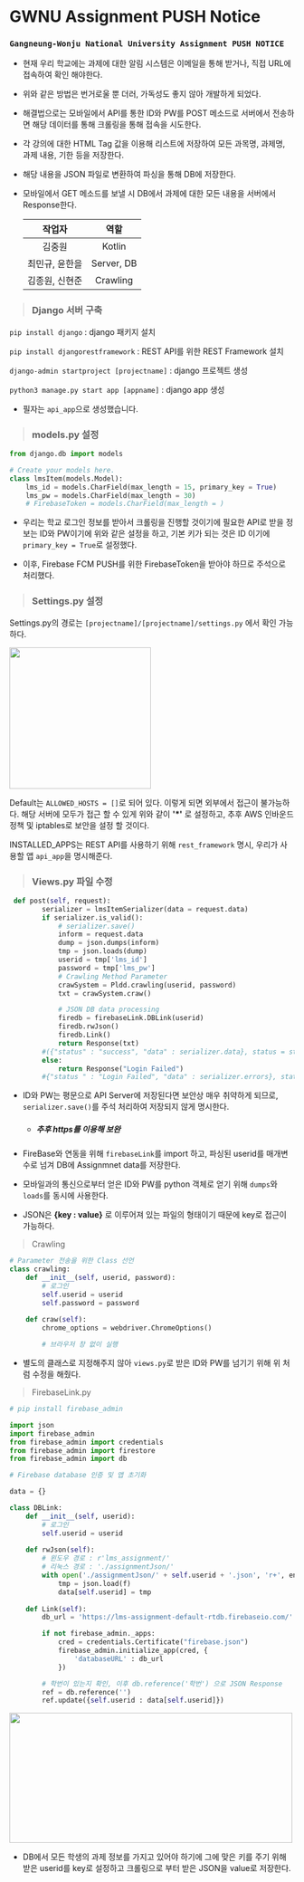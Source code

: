 
# GWNU Assignment PUSH Notice
### `Gangneung-Wonju National University Assignment PUSH NOTICE`   

* 현재 우리 학교에는 과제에 대한 알림 시스템은 이메일을 통해 받거나, 직접 URL에 접속하여
  확인 해야한다.

* 위와 같은 방법은 번거로울 뿐 더러, 가독성도 좋지 않아 개발하게 되었다.

* 해결법으로는 모바일에서 API를 통한 ID와 PW를 POST 메소드로 서버에서 전송하면 해당 데이터를 통해 크롤링을 통해 접속을 시도한다.

* 각 강의에 대한 HTML Tag 값을 이용해 리스트에 저장하여 모든 과목명, 과제명, 과제 내용, 기한 등을 저장한다.

* 해당 내용을 JSON 파일로 변환하여 파싱을 통해 DB에 저장한다.

* 모바일에서 GET 메소드를 보낼 시 DB에서 과제에 대한 모든 내용을 서버에서 Response한다.


  작업자   | 역할        |
  :-----: | :----------:|
  김중원        | Kotlin       | 
  최민규, 윤한을 | Server, DB   | 
  김종원, 신현준 | Crawling |


> ### Django 서버 구축

`pip install django` : django 패키지 설치

`pip install djangorestframework` : REST API를 위한 REST Framework 설치

`django-admin startproject [projectname]` : django 프로젝트 생성

`python3 manage.py start app [appname]` : django app 생성

* 필자는 `api_app`으로 생성했습니다.

> ### models.py 설정

```python
from django.db import models

# Create your models here.
class lmsItem(models.Model):
    lms_id = models.CharField(max_length = 15, primary_key = True)
    lms_pw = models.CharField(max_length = 30)
    # FirebaseToken = models.CharField(max_length = )
```

* 우리는 학교 로그인 정보를 받아서 크롤링을 진행할 것이기에 필요한 API로 받을 정보는 ID와 PW이기에 위와 같은 설정을 하고, 기본 키가 되는 것은 ID 이기에 `primary_key = True`로 설정했다.

* 이후, Firebase FCM PUSH를 위한 FirebaseToken을 받아야 하므로 주석으로 처리했다.

> ### Settings.py 설정
Settings.py의 경로는 `[projectname]/[projectname]/settings.py` 에서 확인 가능하다.


<img src=https://user-images.githubusercontent.com/78135526/164878910-929d5d98-77d2-453b-9ced-e0ce22ca4cf1.png width = '250' height = '250'>


Default는 `ALLOWED_HOSTS = []`로 되어 있다. 이렇게 되면 외부에서 접근이 불가능하다. 해당 서버에 모두가 접근 할 수 있게 위와 같이 **'*'** 로 설정하고, 추후 AWS 인바운드 정책 및 iptables로 보안을 설정 할 것이다.

INSTALLED_APPS는 REST API를 사용하기 위해 `rest_framework` 명시, 우리가 사용할 앱 `api_app`을 명시해준다.

> ### Views.py 파일 수정

```python
 def post(self, request):
        serializer = lmsItemSerializer(data = request.data)
        if serializer.is_valid():
            # serializer.save()
            inform = request.data
            dump = json.dumps(inform)
            tmp = json.loads(dump)
            userid = tmp['lms_id']
            password = tmp['lms_pw']
            # Crawling Method Parameter 
            crawSystem = Pldd.crawling(userid, password)
            txt = crawSystem.craw()

            # JSON DB data processing
            firedb = firebaseLink.DBLink(userid)
            firedb.rwJson()
            firedb.Link()
            return Response(txt)
        #({"status" : "success", "data" : serializer.data}, status = status.HTTP_200_OK)
        else:
            return Response("Login Failed")
        #{"status " : "Login Failed", "data" : serializer.errors}, status = status.HTTP_400_BAD_REQUEST)
```
* ID와 PW는 평문으로 API Server에 저장된다면 보안상 매우 취약하게 되므로, `serializer.save()`를 주석 처리하여 저장되지 않게 명시한다. 

  * ##### *추후 https를 이용해 보완*   

* FireBase와 연동을 위해 `firebaseLink`를 import 하고, 파싱된 userid를 매개변수로 넘겨 DB에 Assignmnet data를 저장한다.
   
* 모바일과의 통신으로부터 얻은 ID와 PW를 python 객체로 얻기 위해 `dumps`와 `loads`를 동시에 사용한다.

* JSON은 **{key : value}** 로 이루어져 있는 파일의 형태이기 때문에 key로 접근이 가능하다.

> Crawling
```python
# Parameter 전송을 위한 Class 선언
class crawling:    
    def __init__(self, userid, password):
        # 로그인
        self.userid = userid
        self.password = password
        
    def craw(self):
        chrome_options = webdriver.ChromeOptions()

        # 브라우저 창 없이 실행
```
* 별도의 클래스로 지정해주지 않아 `views.py`로 받은 ID와 PW를 넘기기 위해 위 처럼 수정을 해줬다.

> FirebaseLink.py
```python
# pip install firebase_admin

import json
import firebase_admin
from firebase_admin import credentials
from firebase_admin import firestore
from firebase_admin import db

# Firebase database 인증 및 앱 초기화

data = {}

class DBLink:
    def __init__(self, userid):
        # 로그인
        self.userid = userid
   
    def rwJson(self):
        # 윈도우 경로 : r'lms_assignment/'
        # 리눅스 경로 : './assignmentJson/' 
        with open('./assignmentJson/' + self.userid + '.json', 'r+', encoding = "UTF-8") as f: 
            tmp = json.load(f)
            data[self.userid] = tmp
    
    def Link(self):
        db_url = 'https://lms-assignment-default-rtdb.firebaseio.com/'

        if not firebase_admin._apps:
            cred = credentials.Certificate("firebase.json")
            firebase_admin.initialize_app(cred, {
                'databaseURL' : db_url
            })

        # 학번이 있는지 확인, 이후 db.reference('학번') 으로 JSON Response
        ref = db.reference('')
        ref.update({self.userid : data[self.userid]})
```


<img src=https://user-images.githubusercontent.com/78135526/164879401-366ad8ec-8c0a-41f6-8861-6e89164439fd.png width = 500 height = 230>

* DB에서 모든 학생의 과제 정보를 가지고 있어야 하기에 그에 맞은 키를 주기 위해 받은 userid를 key로 설정하고 크롤링으로 부터 받은 JSON을 value로 저장한다.